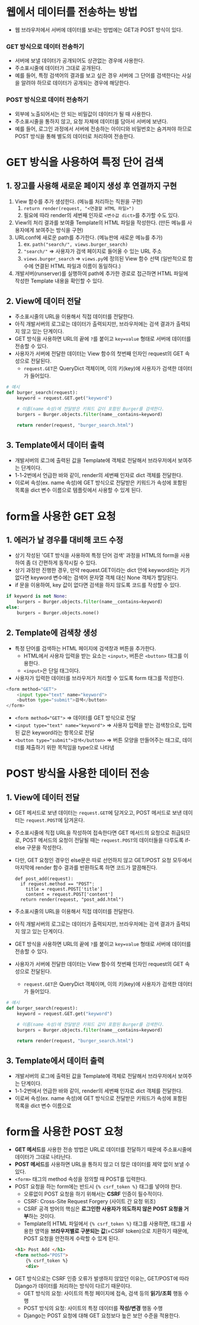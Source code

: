 # 웹에서 데이터를 전송하는 방법
- 웹 브라우저에서 서버에 데이터를 보내는 방법에는 GET과 POST 방식이 있다.

### GET 방식으로 데이터 전송하기
- 서버에 보낼 데이터가 공개되어도 상관없는 경우에 사용한다.
- 주소표시줄에 데이터가 그대로 공개된다.
- 예를 들어, 특정 검색어의 결과를 보고 싶은 경우 서버에 그 단어를 검색한다는 사실을 알려야 하므로 데이터가 공개되는 경우에 해당한다.

### POST 방식으로 데이터 전송하기
- 외부에 노출되어서는 안 되는 비밀값이 데이터가 될 때 사용한다.
- 주소표시줄을 통하지 않고, 요청 자체에 데이터를 담아서 서버에 보낸다.
- 예를 들어, 로그인 과정에서 서버에 전송하는 아이디와 비밀번호는 숨겨져야 하므로 POST 방식을 통해 별도의 데이터로 처리하여 전송한다.


# GET 방식을 사용하여 특정 단어 검색
## 1. 장고를 사용해 새로운 페이지 생성 후 연결까지 구현
1. View 함수를 추가 생성한다. (메뉴를 처리하는 직원을 구현)
   1. `return render(request, "<연결할 HTML 파일>")`
   2. 필요에 따라 render의 세번째 인자로 `<변수값 dict>`를 추가할 수도 있다.
2. View의 처리 결과를 보여줄 Template의 HTML 파일을 작성한다. (만든 메뉴를 사용자에게 보여주는 방식을 구현)
3. URLconf에 새로운 path를 추가한다. (메뉴판에 새로운 메뉴를 추가)
   1. ex. `path("search/", views.burger_search)`
   2. `"search/"` ⇒ 사용자가 검색 페이지로 들어올 수 있는 URL 주소
   3. `views.burger_search` ⇒ `views.py`에 정의된 View 함수 선택 (일반적으로 함수에 연결된 HTML 파일과 이름이 동일하다.) 
4. 개발서버(runserver)를 실행하여 path에 추가한 경로로 접근하면 HTML 파일에 작성한 Template 내용을 확인할 수 있다.

## 2. View에 데이터 전달
- 주소표시줄의 URL을 이용해서 직접 데이터를 전달한다.
- 아직 개발서버의 로그로는 데이터가 출력되지만, 브라우저에는 검색 결과가 출력되지 않고 있는 단계이다.
- GET 방식을 사용하면 URL의 끝에 `?`를 붙이고 `key=value` 형태로 서버에 데이터를 전송할 수 있다.
- 사용자가 서버에 전달한 데이터는 View 함수의 첫번째 인자인 request의 GET 속성으로 전달된다.
  - `request.GET`은 QueryDict 객체이며, 이의 키(key)에 사용자가 검색한 데이터가 들어있다.
```py
# 예시
def burger_search(request):
    keyword = request.GET.get("keyword")

    # 이름(name 속성)에 전달받은 키워드 값이 포함된 Burger를 검색한다.
    burgers = Burger.objects.filter(name__contains=keyword)

    return render(request, "burger_search.html")
```

## 3. Template에서 데이터 출력
- 개발서버의 로그에 출력된 값을 Template에 객체로 전달해서 브라우저에서 보여주는 단계이다.
- 1-1-2번에서 언급한 바와 같이, render의 세번째 인자로 dict 객체를 전달한다.
- 이로써 속성(ex. name 속성)에 GET 방식으로 전달받은 키워드가 속성에 포함된 목록을 dict 변수 이름으로 템플릿에서 사용할 수 있게 된다.


# form을 사용한 GET 요청
## 1. 에러가 날 경우를 대비해 코드 수정
- 상기 작성된 'GET 방식을 사용하여 특정 단어 검색' 과정을 HTML의 form을 사용하여 좀 더 간편하게 동작시킬 수 있다.
- 상기 과정만 진행한 경우, 만약 request.GET이라는 dict 안에 keyword라는 키가 없다면 keyword 변수에는 검색어 문자열 객체 대신 None 객체가 할당된다.
- if 문을 이용하여, key 값이 없다면 검색을 하지 않도록 코드를 작성할 수 있다.
```py
if keyword is not None:
    burgers = Burger.objects.filter(name__contains=keyword)
else:
    burgers = Burger.objects.none()
```

## 2. Template에 검색창 생성
- 특정 단어를 검색하는 HTML 페이지에 검색창과 버튼을 추가한다.
  - HTML에서 사용자 입력을 받는 요소는 `<input>`, 버튼은 `<button>` 태그를 이용한다.
  - `<input>`은 단일 태그이다.
- 사용자가 입력한 데이터를 브라우저가 처리할 수 있도록 form 태그를 작성한다.
```py
<form method="GET">
    <input type="text" name="keyword">
    <button type="submit">검색</button>
</form>
```
- `<form method="GET">` ⇒ 데이터를 GET 방식으로 전달
- `<input type="text" name="keyword">` ⇒ 사용자 입력을 받는 검색창으로, 입력된 값은 keyword라는 항목으로 전달
- `<button type="submit">검색</button>` ⇒ 버튼 모양을 만들어주는 태그로, 데이터를 제출하기 위한 목적임을 type으로 나타냄



# POST 방식을 사용한 데이터 전송
## 1. View에 데이터 전달
- GET 메서드로 보낸 데이터는 `request.GET`에 담겨오고, POST 메서드로 보낸 데이터는 `request.POST`에 담겨온다.
- 주소표시줄에 직접 URL을 작성하여 접속한다면 GET 메서드의 요청으로 취급되므로, POST 메서드의 요청이 전달될 때는 `request.POST`의 데이터들을 다루도록 if-else 구문을 작성한다.
- 다만, GET 요청인 경우인 else문은 따로 선언하지 않고 GET/POST 요청 모두에서 마지막에 render 함수 결과를 반환하도록 하면 코드가 깔끔해진다.
  ```PY
  def post_add(request):
    if request.method == "POST":
      title = request.POST['title']
      content = request.POST['content']
    return render(request, "post_add.html")
  ```

- 주소표시줄의 URL을 이용해서 직접 데이터를 전달한다.
- 아직 개발서버의 로그로는 데이터가 출력되지만, 브라우저에는 검색 결과가 출력되지 않고 있는 단계이다.
- GET 방식을 사용하면 URL의 끝에 `?`를 붙이고 `key=value` 형태로 서버에 데이터를 전송할 수 있다.
- 사용자가 서버에 전달한 데이터는 View 함수의 첫번째 인자인 request의 GET 속성으로 전달된다.
  - `request.GET`은 QueryDict 객체이며, 이의 키(key)에 사용자가 검색한 데이터가 들어있다.
```py
# 예시
def burger_search(request):
    keyword = request.GET.get("keyword")

    # 이름(name 속성)에 전달받은 키워드 값이 포함된 Burger를 검색한다.
    burgers = Burger.objects.filter(name__contains=keyword)

    return render(request, "burger_search.html")
```

## 3. Template에서 데이터 출력
- 개발서버의 로그에 출력된 값을 Template에 객체로 전달해서 브라우저에서 보여주는 단계이다.
- 1-1-2번에서 언급한 바와 같이, render의 세번째 인자로 dict 객체를 전달한다.
- 이로써 속성(ex. name 속성)에 GET 방식으로 전달받은 키워드가 속성에 포함된 목록을 dict 변수 이름으로 



# form을 사용한 POST 요청
- **GET 메서드**를 사용한 전송 방법은 URL로 데이터를 전달하기 때문에 주소표시줄에 데이터가 그대로 나타난다.
- **POST 메서드**를 사용하면 URL을 통하지 않고 더 많은 데이터를 제약 없이 보낼 수 있다.
- `<form>` 태그의 method 속성을 정의할 때 POST를 입력한다.
- POST 요청을 하는 form에는 반드시 `{% csrf_token %}` 태그를 넣어야 한다.
  - 오류없이 POST 요청을 하기 위해서는 **CSRF** 인증이 필수적이다.
  - CSRF: Cross-Site Request Forgery (사이트 간 요청 위조)
  - CSRF 공격 방어의 핵심은 **로그인한 사용자가 의도하지 않은 POST 요청을 거부**하는 것이다.
  - Template의 HTML 파일에서 `{% csrf_token %}` 태그를 사용하면, 태그를 사용한 영역을 **브라우저별로 구분되는 값**(=CSRF token)으로 치환하기 때문에, POST 요청을 안전하게 수락할 수 있게 된다.
  ```HTML
  <h1> Post Add </h1>
  <form method="POST">
      {% csrf_token %}
      <div>
  ```
- GET 방식으로는 CSRF 인증 오류가 발생하지 않았던 이유는, GET/POST에 따라 Django가 데이터를 처리하는 방식이 다르기 때문이다.
  - GET 방식의 요청: 사이트의 특정 페이지에 접속, 검색 등의 **읽기/조회** 행동 수행
  - POST 방식의 요청: 사이트의 특정 데이터를 **작성/변경** 행동 수행
  - Django는 POST 요청에 대해 GET 요청보다 높은 보안 수준을 적용한다.